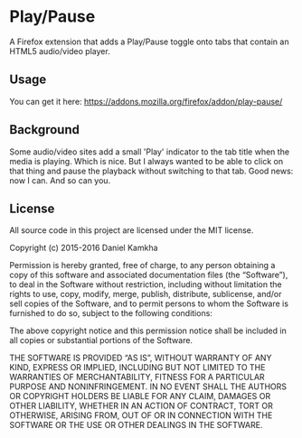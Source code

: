 # Play/Pause

A Firefox extension that adds a Play/Pause toggle onto tabs that contain an HTML5 audio/video player.


## Usage
You can get it here: https://addons.mozilla.org/firefox/addon/play-pause/

## Background
Some audio/video sites add a small 'Play' indicator to the tab title when the media is playing. Which is nice. But I always wanted to be able to click on that thing and pause the playback without switching to that tab. Good news: now I can. And so can you.

## License
All source code in this project are licensed under the MIT license.

Copyright (c) 2015-2016 Daniel Kamkha

Permission is hereby granted, free of charge, to any person obtaining a copy
of this software and associated documentation files (the “Software”), to deal
in the Software without restriction, including without limitation the rights
to use, copy, modify, merge, publish, distribute, sublicense, and/or sell
copies of the Software, and to permit persons to whom the Software is
furnished to do so, subject to the following conditions:

The above copyright notice and this permission notice shall be included in
all copies or substantial portions of the Software.

THE SOFTWARE IS PROVIDED “AS IS”, WITHOUT WARRANTY OF ANY KIND, EXPRESS OR
IMPLIED, INCLUDING BUT NOT LIMITED TO THE WARRANTIES OF MERCHANTABILITY,
FITNESS FOR A PARTICULAR PURPOSE AND NONINFRINGEMENT. IN NO EVENT SHALL THE
AUTHORS OR COPYRIGHT HOLDERS BE LIABLE FOR ANY CLAIM, DAMAGES OR OTHER
LIABILITY, WHETHER IN AN ACTION OF CONTRACT, TORT OR OTHERWISE, ARISING FROM,
OUT OF OR IN CONNECTION WITH THE SOFTWARE OR THE USE OR OTHER DEALINGS IN
THE SOFTWARE.
